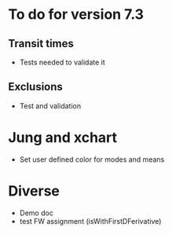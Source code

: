 # To do for version 7.3


## Transit times
- Tests needed to validate it

## Exclusions
- Test and validation
  
# Jung and xchart
- Set user defined color for modes and means

# Diverse
- Demo doc
- test FW assignment (isWithFirstDFerivative)

